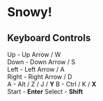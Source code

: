 # Snowy!

## Keyboard Controls

Up - Up Arrow / W  
Down - Down Arrow / S  
Left - Left Arrow / A  
Right - Right Arrow / D  
A - Alt / Z / J  / **Y**
B - Ctrl / K / **X**  
Start - **Enter** 
Select - **Shift**

